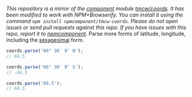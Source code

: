 *This repository is a mirror of the [component](http://component.io) module [tmcw/coords](http://github.com/tmcw/coords). It has been modified to work with NPM+Browserify. You can install it using the command `npm install npmcomponent/tmcw-coords`. Please do not open issues or send pull requests against this repo. If you have issues with this repo, report it to [npmcomponent](https://github.com/airportyh/npmcomponent).*
Parse more forms of latitude, longitude, including the
[sexagesimal](http://en.wikipedia.org/wiki/Sexagesimal) form.

```javascript
coords.parse('66° 30′ 0″ N');
// 66.5

coords.parse('66° 30′ 0″ S');
// -66.5

coords.parse('66.5');
// 66.5
```
